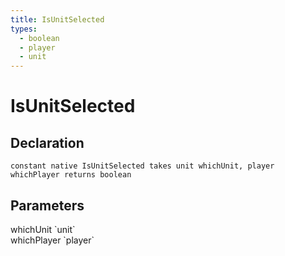 ```yaml
---
title: IsUnitSelected
types:
  - boolean
  - player
  - unit
---
```


# IsUnitSelected

## Declaration

```
constant native IsUnitSelected takes unit whichUnit, player whichPlayer returns boolean
```

## Parameters
<dl>
  <dt>whichUnit `unit`</dt>
  <dd></dd>

  <dt>whichPlayer `player`</dt>
  <dd></dd>
</dl>